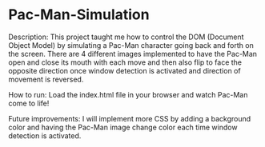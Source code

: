 # Pac-Man-Simulation
Description: This project taught me how to control the DOM (Document Object Model) by simulating a Pac-Man character going back and forth on the screen. There are 4 different images implemented to have the Pac-Man open and close its mouth with each move and then also flip to face the opposite direction once window detection is activated and direction of movement is reversed.

How to run: Load the index.html file in your browser and watch Pac-Man come to life!

Future improvements: I will implement more CSS by adding a background color and having the Pac-Man image change color each time window detection is activated.
